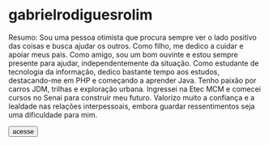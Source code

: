 # gabrielrodiguesrolim

Resumo: Sou uma pessoa otimista que procura sempre ver o lado positivo das coisas e busca ajudar os outros. Como filho, me dedico a cuidar e apoiar meus pais. Como amigo, sou um bom ouvinte e estou sempre presente para ajudar, independentemente da situação. Como estudante de tecnologia da informação, dedico bastante tempo aos estudos, destacando-me em PHP e começando a aprender Java. Tenho paixão por carros JDM, trilhas e exploração urbana. Ingressei na Etec MCM e comecei cursos no Senai para construir meu futuro. Valorizo muito a confiança e a lealdade nas relações interpessoais, embora guardar ressentimentos seja uma dificuldade para mim.

<a href="https://rolim265.github.io/gabrielrodiguesrolim/"><button>acesse</button></a>
